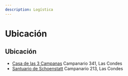 ```yaml
---
description: Logística
---
```


# Ubicación

## Ubicación

* [Casa de las 3 Campanas](https://www.google.com/maps/place/Juventud+Masculina+de+Schoenstatt+de+Campanario/@-33.3879717,-70.5359121,17z/data=!3m1!4b1!4m5!3m4!1s0x0:0x90335ff571a7950c!8m2!3d-33.3879717!4d-70.5337234) Campanario 341, Las Condes
* [Santuario de Schoenstatt](https://www.google.cm/maps/place/Santuario+de+Schoenstatt+Campanario/@-33.3869353,-70.5372128,17z/data=!3m1!4b1!4m5!3m4!1s0x9662ceac569c0163:0xb37a4df04edc904c!8m2!3d-33.3869398!4d-70.5350241) Campanario 213, Las Condes



